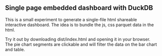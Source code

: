 ## Single page embedded dashboard with DuckDB

This is a small experiment to generate a single-file html shareable interactive dashboard. The idea is to bundle the js, css parquet data in the html.

Try it out by downloading dist/index.html and opening it in your browser. The pie chart segments are clickable and will filter the data on the bar chart and table.